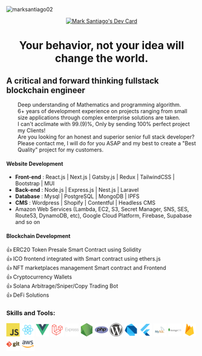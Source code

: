 <p align="left"> <img src="https://komarev.com/ghpvc/?username=BTC415&label=Profile%20views&color=0e75b6&style=flat" alt="marksantiago02" /> </p>
<!-- <p align="center">
    <img width="100px" src="https://res.cloudinary.com/anuraghazra/image/upload/v1594908242/logo_ccswme.svg" align="center" alt="GitHub Readme Stats" />
</p> -->
<p align="center">
    <a href="https://app.daily.dev/marksantiago02"><img src="https://api.daily.dev/devcards/v2/ms7ca0kCo13hGskK3qKF6.png?type=default&r=ec6" width="356" alt="Mark Santiago's Dev Card"/></a>
</p>

<h1 align="center"> Your behavior, not your idea will change the world. </h1>

## A critical and forward thinking fullstack blockchain engineer

<p style = "margin-left: 30px">
Deep understanding of Mathematics and programming algorithm.<br>
6+ years of development experience on projects ranging from small size applications through complex enterprise solutions are taken.<br>
I can't acclimate with 99.(9)%, Only by sending 100% perfect project my Clients!<br>
Are you looking for an honest and superior senior full stack developer?<br>
Please contact me, I will do for you ASAP and my best to create a "Best Quality" project for my customers.
</p>

#### Website Development
- <b>Front-end</b> :  React.js | Next.js | Gatsby.js | Redux | TailwindCSS | Bootstrap | MUI
- <b>Back-end</b> : Node.js | Express.js | Nest.js | Laravel 
- <b>Database</b> : Mysql | PostgreSQL | MongoDB | IPFS
- <b>CMS</b> : Wordpress | Shopify | Contentful | Headless CMS
- Amazon Web Services (Lambda, EC2, S3, Secret Manager, SNS, SES, Route53, DynamoDB, etc), Google Cloud Platform, Firebase, Supabase and so on
  
#### Blockchain Development
👍 ERC20 Token Presale Smart Contract using Solidity <br>
👍 ICO frontend integrated with Smart contract using ethers.js <br>
👍 NFT marketplaces management Smart contract and Frontend <br>
👍 Cryptocurrency Wallets <br>
👍 Solana Arbitrage/Sniper/Copy Trading Bot <br>
👍 DeFi Solutions <br>

### Skills and Tools:

<code><img height="35" src="https://raw.githubusercontent.com/github/explore/80688e429a7d4ef2fca1e82350fe8e3517d3494d/topics/javascript/javascript.png"></code>
<code><img height="35" src="https://raw.githubusercontent.com/github/explore/80688e429a7d4ef2fca1e82350fe8e3517d3494d/topics/react/react.png"></code>
<code><img height="35" src="https://raw.githubusercontent.com/github/explore/80688e429a7d4ef2fca1e82350fe8e3517d3494d/topics/vue/vue.png"></code>
<code><img height="35" src="https://raw.githubusercontent.com/github/explore/80688e429a7d4ef2fca1e82350fe8e3517d3494d/topics/laravel/laravel.png"></code>
<code><img height="35" src="https://raw.githubusercontent.com/github/explore/80688e429a7d4ef2fca1e82350fe8e3517d3494d/topics/express/express.png"></code>
<code><img height="35" src="https://raw.githubusercontent.com/github/explore/80688e429a7d4ef2fca1e82350fe8e3517d3494d/topics/nodejs/nodejs.png"></code>
<code><img height="35" src="https://raw.githubusercontent.com/github/explore/80688e429a7d4ef2fca1e82350fe8e3517d3494d/topics/php/php.png"></code>
<code><img height="35" src="https://raw.githubusercontent.com/github/explore/80688e429a7d4ef2fca1e82350fe8e3517d3494d/topics/wordpress/wordpress.png"></code>
<code><img height="35" src="https://raw.githubusercontent.com/github/explore/80688e429a7d4ef2fca1e82350fe8e3517d3494d/topics/dart/dart.png"></code>
<code><img height="35" src="https://raw.githubusercontent.com/github/explore/80688e429a7d4ef2fca1e82350fe8e3517d3494d/topics/flutter/flutter.png"></code>
<code><img height="35" src="https://raw.githubusercontent.com/github/explore/80688e429a7d4ef2fca1e82350fe8e3517d3494d/topics/mysql/mysql.png"></code>
<code><img height="35" src="https://raw.githubusercontent.com/github/explore/80688e429a7d4ef2fca1e82350fe8e3517d3494d/topics/mongodb/mongodb.png"></code>
<code><img height="35" src="https://raw.githubusercontent.com/github/explore/80688e429a7d4ef2fca1e82350fe8e3517d3494d/topics/firebase/firebase.png"></code>
<code><img height="35" src="https://raw.githubusercontent.com/github/explore/80688e429a7d4ef2fca1e82350fe8e3517d3494d/topics/git/git.png"></code>
<code><img height="35" src="https://raw.githubusercontent.com/github/explore/80688e429a7d4ef2fca1e82350fe8e3517d3494d/topics/aws/aws.png"></code>

<!--
<p align="center">
    <img src="https://github-profile-trophy.vercel.app/?username=marksantiago02&row=3&column=7&theme=gruvbox&margin-w=15&margin-h=15" />
</p>

<p align="center">
  <a href="https://github.com/marksantiago02?tab=repositories">
    <img src="https://github-readme-stats-one-bice.vercel.app/api?username=marksantiago02&theme=gotham&show_icons=true&count_private=true&hide_border=true&role=OWNER,ORGANIZATION_MEMBER,COLLABORATOR"  width="48%" alt="@marksantiago02's github-readme-stats"/>
  </a>
    
  <a href="https://github.com/marksantiago02?tab=stars">
    <img src="https://github-readme-streak-stats.herokuapp.com?user=marksantiago02&theme=gotham&hide_border=true&date_format=M%20j%5B%2C%20Y%5D"  width="48%" alt="@marksantiago02's github-readme-streak-stats"/>
  </a>
</p>
<p align="center">
    <a href="https://wakatime.com/@marksantiago02">
        <img src="https://github-readme-activity-graph.vercel.app/graph?username=marksantiago02&theme=react-dark&hide_border=true&hide_title=false&area=true&custom_title=Total%20contribution%20graph%20in%20all%20repo" width="95%" alt="activity graph">
    </a>
</p>
-->
